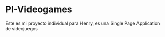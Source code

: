 # PI-Videogames
Este es mi proyecto individual para Henry, es una Single Page Application de videojuegos
